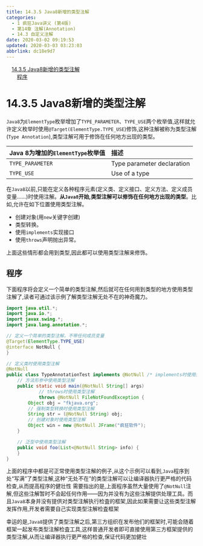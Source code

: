 ```yaml
---
title: 14.3.5 Java8新增的类型注解
categories: 
  - 1 疯狂Java讲义 (第4版)
  - 第14章 注解(Annotation)
  - 14.3 自定义注解
date: 2020-03-02 09:19:53
updated: 2020-03-03 03:23:03
abbrlink: dc18e9d7
---
```

<div id='my_toc'><a href="/JavaReadingNotes/dc18e9d7/#14-3-5-Java8新增的类型注解" class="header_1">14.3.5 Java8新增的类型注解</a>&nbsp;<br><a href="/JavaReadingNotes/dc18e9d7/#程序" class="header_2">程序</a>&nbsp;<br></div>
<style>.header_1{margin-left: 1em;}.header_2{margin-left: 2em;}.header_3{margin-left: 3em;}.header_4{margin-left: 4em;}.header_5{margin-left: 5em;}.header_6{margin-left: 6em;}</style>
<!--more-->
<script>if (navigator.platform.search('arm')==-1){document.getElementById('my_toc').style.display = 'none';}var e,p = document.getElementsByTagName('p');while (p.length>0) {e = p[0];e.parentElement.removeChild(e);}</script>

<!--end-->
# 14.3.5 Java8新增的类型注解
`Java8`为`ElementType`枚举增加了`TYPE_PARAMETER`、`TYPE_USE`两个枚举值,这样就允许定义枚举时使用`@Target(ElementType.TYPE_USE`)修饰,这种注解被称为类型注解(`Type Annotation`),类型注解可用于修饰在任何地方出现的类型。


|Java 8为增加的`ElementType`枚举值|描述|
|:--|:--|
|`TYPE_PARAMETER`|Type parameter declaration|
|`TYPE_USE`|Use of a type|

在`Java8`以前,只能在定义各种程序元素(定义类、定义接口、定义方法、定义成员变量……)时使用注解。**从`Java8`开始,类型注解可以修饰在任何地方出现的类型**。比如,允许在如下位置使用类型注解。
- 创建对象(用`new`关键字创建)
- 类型转换。
- 使用`implements`实现接口
- 使用`throws`声明抛出异常。

上面这些情形都会用到类型,因此都可以使用类型注解来修饰。

## 程序
下面程序将会定义一个简单的类型注解,然后就可在任何用到类型的地方使用类型注解了,读者可通过该示例了解类型注解无处不在的神奇魔力。
```java
import java.util.*;
import java.io.*;
import javax.swing.*;
import java.lang.annotation.*;

// 定义一个简单的类型注解，不带任何成员变量
@Target(ElementType.TYPE_USE)
@interface NotNull {
}

// 定义类时使用类型注解
@NotNull
public class TypeAnnotationTest implements @NotNull /* implements时使用类型注解 */ Serializable {
    // 方法形参中使用类型注解
    public static void main(@NotNull String[] args)
            // throws时使用类型注解
            throws @NotNull FileNotFoundException {
        Object obj = "fkjava.org";
        // 强制类型转换时使用类型注解
        String str = (@NotNull String) obj;
        // 创建对象时使用类型注解
        Object win = new @NotNull JFrame("疯狂软件");
    }

    // 泛型中使用类型注解
    public void foo(List<@NotNull String> info) {
    }
}
```
上面的程序中都是可正常使用类型注解的例子,从这个示例可以看到,`Java`程序到处“写满”了类型注解,这种“无处不在”的类型注解可以让编译器执行更严格的代码检查,从而提高程序的健壮性
需要指出的是,上面程序虽然大量使用了`@NotNull`注解,但这些注解暂时不会起任何作用——因为并没有为这些注解提供处理工具。而且`Java8`本身并没有提供对类型注解执行检査的框架,因此如果需要让这些类型注解发挥作用,开发者需要自己实现类型注解检査框架

幸运的是,`Java8`提供了类型注解之后,第三方组织在发布他们的框架时,可能会随着框架一起发布类型注解检査工具,这样普通开发者即可直接使用第三方框架提供的类型注解,从而让编译器执行更严格的检查,保证代码更加健壮
